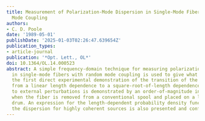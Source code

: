 ```yaml
---
title: Measurement of Polarization-Mode Dispersion in Single-Mode Fibers with Random
  Mode Coupling
authors:
- C. D. Poole
date: '1989-05-01'
publishDate: '2025-01-03T02:26:47.639654Z'
publication_types:
- article-journal
publication: '*Opt. Lett., OL*'
doi: 10.1364/OL.14.000523
abstract: A simple frequency-domain technique for measuring polarization-mode dispersion
  in single-mode fibers with random mode coupling is used to give what is to my knowledge
  the first direct experimental demonstration of the transition of the dispersion
  from a linear length dependence to a square-root-of-length dependence. Sensitivity
  to external perturbations is demonstrated by an order-of-magnitude increase in dispersion
  when the fiber is removed from a conventional spool and placed on a large-diameter
  drum. An expression for the length-dependent probability density function that describes
  the dispersion for highly coherent sources is also presented and confirmed experimentally.
---
```

